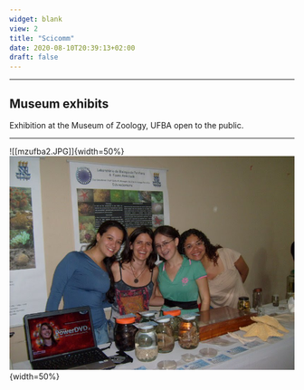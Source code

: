 ```yaml
---
widget: blank
view: 2
title: "Scicomm" 
date: 2020-08-10T20:39:13+02:00
draft: false
---
```


---
Museum exhibits
---

Exhibition at the Museum of Zoology, UFBA open to the public.

---

![[mzufba2.JPG]]{width=50%} ![mzufba](mzufba.jpeg){width=50%} 



